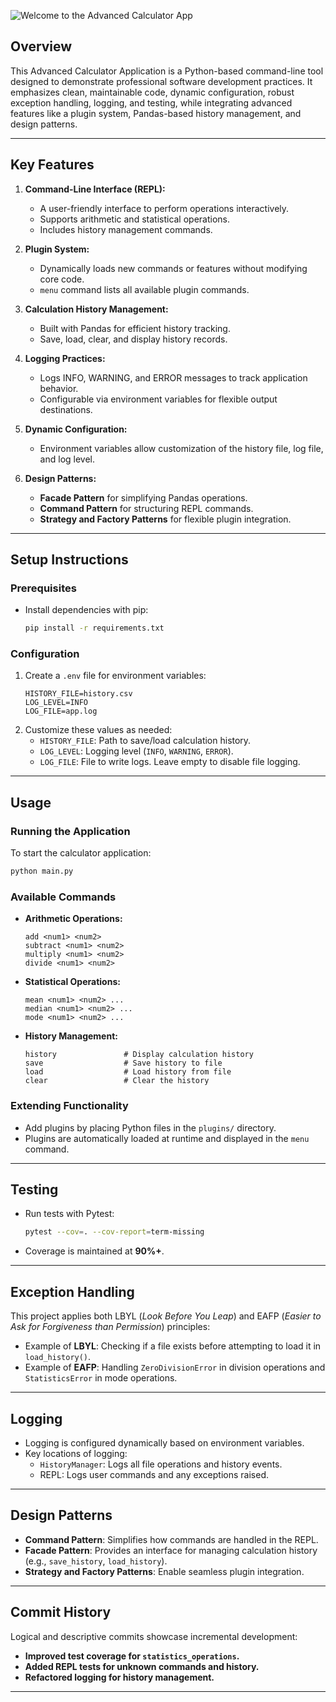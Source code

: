 ![Welcome to the Advanced Calculator App](https://wallpapersok.com/images/hd/cool-calculator-with-formulas-gy7fwb9k68gum8hc.jpg)

## **Overview**
This Advanced Calculator Application is a Python-based command-line tool designed to demonstrate professional software development practices. It emphasizes clean, maintainable code, dynamic configuration, robust exception handling, logging, and testing, while integrating advanced features like a plugin system, Pandas-based history management, and design patterns.

---

## **Key Features**
1. **Command-Line Interface (REPL):**
   - A user-friendly interface to perform operations interactively.
   - Supports arithmetic and statistical operations.
   - Includes history management commands.

2. **Plugin System:**
   - Dynamically loads new commands or features without modifying core code.
   - `menu` command lists all available plugin commands.

3. **Calculation History Management:**
   - Built with Pandas for efficient history tracking.
   - Save, load, clear, and display history records.

4. **Logging Practices:**
   - Logs INFO, WARNING, and ERROR messages to track application behavior.
   - Configurable via environment variables for flexible output destinations.

5. **Dynamic Configuration:**
   - Environment variables allow customization of the history file, log file, and log level.

6. **Design Patterns:**
   - **Facade Pattern** for simplifying Pandas operations.
   - **Command Pattern** for structuring REPL commands.
   - **Strategy and Factory Patterns** for flexible plugin integration.

---

## **Setup Instructions**
### **Prerequisites**
- Install dependencies with pip:
  ```bash
  pip install -r requirements.txt
  ```

### **Configuration**
1. Create a `.env` file for environment variables:
   ```plaintext
   HISTORY_FILE=history.csv
   LOG_LEVEL=INFO
   LOG_FILE=app.log
   ```
2. Customize these values as needed:
   - `HISTORY_FILE`: Path to save/load calculation history.
   - `LOG_LEVEL`: Logging level (`INFO`, `WARNING`, `ERROR`).
   - `LOG_FILE`: File to write logs. Leave empty to disable file logging.

---

## **Usage**
### **Running the Application**
To start the calculator application:
```bash
python main.py
```

### **Available Commands**
- **Arithmetic Operations:**
  ```plaintext
  add <num1> <num2>
  subtract <num1> <num2>
  multiply <num1> <num2>
  divide <num1> <num2>
  ```
- **Statistical Operations:**
  ```plaintext
  mean <num1> <num2> ...
  median <num1> <num2> ...
  mode <num1> <num2> ...
  ```
- **History Management:**
  ```plaintext
  history               # Display calculation history
  save                  # Save history to file
  load                  # Load history from file
  clear                 # Clear the history
  ```

### **Extending Functionality**
- Add plugins by placing Python files in the `plugins/` directory.
- Plugins are automatically loaded at runtime and displayed in the `menu` command.

---

## **Testing**
- Run tests with Pytest:
  ```bash
  pytest --cov=. --cov-report=term-missing
  ```
- Coverage is maintained at **90%+**.

---

## **Exception Handling**
This project applies both LBYL (*Look Before You Leap*) and EAFP (*Easier to Ask for Forgiveness than Permission*) principles:
- Example of **LBYL**: Checking if a file exists before attempting to load it in `load_history()`.
- Example of **EAFP**: Handling `ZeroDivisionError` in division operations and `StatisticsError` in mode operations.

---

## **Logging**
- Logging is configured dynamically based on environment variables.
- Key locations of logging:
  - `HistoryManager`: Logs all file operations and history events.
  - REPL: Logs user commands and any exceptions raised.

---

## **Design Patterns**
- **Command Pattern**: Simplifies how commands are handled in the REPL.
- **Facade Pattern**: Provides an interface for managing calculation history (e.g., `save_history`, `load_history`).
- **Strategy and Factory Patterns**: Enable seamless plugin integration.

---

## **Commit History**
Logical and descriptive commits showcase incremental development:
- **Improved test coverage for `statistics_operations`.**
- **Added REPL tests for unknown commands and history.**
- **Refactored logging for history management.**

---